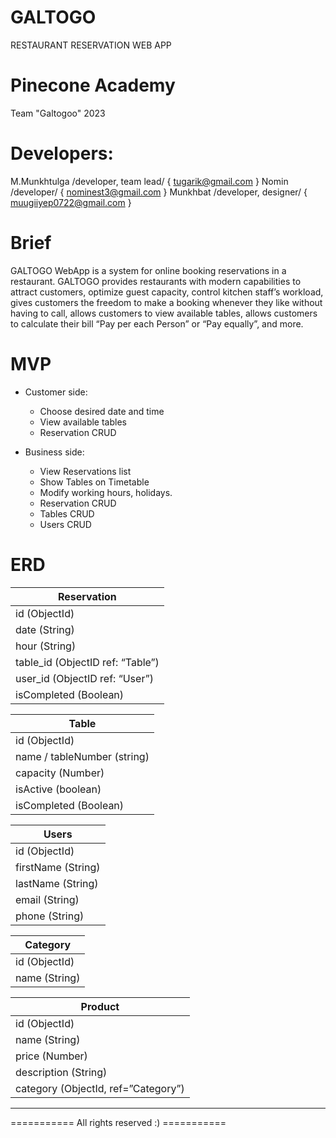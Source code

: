 # GALTOGO

RESTAURANT RESERVATION WEB APP

# Pinecone Academy

Team "Galtogoo" 2023

# Developers:

M.Munkhtulga /developer, team lead/ { tugarik@gmail.com }
Nomin /developer/ { nominest3@gmail.com }
Munkhbat /developer, designer/ { muugiiyep0722@gmail.com }

# Brief

GALTOGO WebApp is a system for online booking reservations in a restaurant. GALTOGO provides restaurants with modern capabilities to attract customers, optimize guest capacity, control kitchen staff’s workload, gives customers the freedom to make a booking whenever they like without having to call, allows customers to view available tables, allows customers to calculate their bill “Pay per each Person” or “Pay equally”, and more.

# MVP

- Customer side:

  - Choose desired date and time
  - View available tables
  - Reservation CRUD

- Business side:

  - View Reservations list
  - Show Tables on Timetable
  - Modify working hours, holidays.
  - Reservation CRUD
  - Tables CRUD
  - Users CRUD

# ERD

| Reservation
|-----------------------------------|
| id (ObjectId)
| date (String)
| hour (String)
| table_id (ObjectID ref: “Table”)
| user_id (ObjectID ref: “User”)
| isCompleted (Boolean)

| Table
|-----------------------------------|
| id (ObjectId)
| name / tableNumber (string)
| capacity (Number)
| isActive (boolean)
| isCompleted (Boolean)

| Users
|-----------------------------------|
| id (ObjectId)
| firstName (String)
| lastName (String)
| email (String)
| phone (String)

| Category
|-----------------------------------|
| id (ObjectId)
| name (String)

| Product
|-----------------------------------|
| id (ObjectId)
| name (String)
| price (Number)
| description (String)
| category (ObjectId, ref=”Category”)

---

=========== All rights reserved :) ===========
